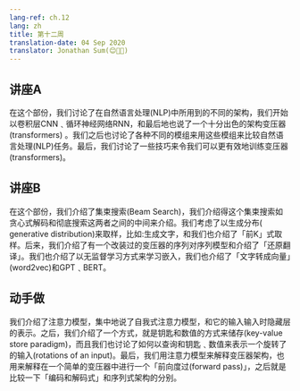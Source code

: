 ```yaml
---
lang-ref: ch.12
lang: zh
title: 第十二周
translation-date: 04 Sep 2020
translator: Jonathan Sum(😊🍩📙)
---
```


## 讲座A


在这个部份，我们讨论了在自然语言处理(NLP)中所用到的不同的架构，我们开始以卷积层CNN﹑循环神经网络RNN，和最后地也说了一个十分出色的架构变压器(transformers) 。我们之后也讨论了各种不同的模组来用这些模组来比较自然语言处理(NLP)任务。最后，我们讨论了一些技巧来令我们可以更有效地训练变压器(transformers)。


## 讲座B

在这个部份，我们介绍了集束搜索(Beam Search)，我们介绍得这个集束搜索如贪心式解码和彻底搜索这两者之间的中间来介绍。我们考虑了以生成分布( generative distribution)来取样，比如:生成文字，和我们也介绍了「前K」式取样。后来，我们介绍了有一个改装过的变压器的序列对序列模型和介绍了「还原翻译」。我们也介绍了以无监督学习方式来学习嵌入，我们也介绍了「文字转成向量」(word2vec)和GPT﹑BERT。

## 动手做

我们介绍了注意力模型，集中地说了自我式注意力模型，和它的输入输入时隐藏层的表示。之后，我们介绍了一个方式，就是钥匙和数值的方式来储存(key-value store paradigm)，而且我们也讨论了如何以查询和钥匙﹑数值来表示一个旋转了的输入(rotations of an input)。最后，我们用注意力模型来解释变压器架构，也用来解释在一个简单的变压器中进行一个「前向度过(forward pass)」，之后就是比较一下「编码和解码式」和序列式架构的分别。
